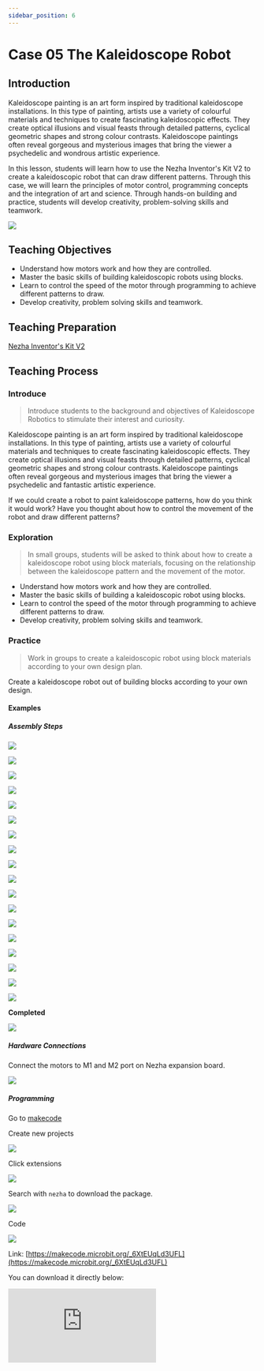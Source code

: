 ```yaml
---
sidebar_position: 6
---
```


# Case 05 The Kaleidoscope Robot

## Introduction

Kaleidoscope painting is an art form inspired by traditional kaleidoscope installations. In this type of painting, artists use a variety of colourful materials and techniques to create fascinating kaleidoscopic effects. They create optical illusions and visual feasts through detailed patterns, cyclical geometric shapes and strong colour contrasts. Kaleidoscope paintings often reveal gorgeous and mysterious images that bring the viewer a psychedelic and wondrous artistic experience.

In this lesson, students will learn how to use the Nezha Inventor's Kit V2 to create a kaleidoscopic robot that can draw different patterns. Through this case, we will learn the principles of motor control, programming concepts and the integration of art and science. Through hands-on building and practice, students will develop creativity, problem-solving skills and teamwork.

![](./images/nezha-inventors-kit-v2-case-05-01.png)

## Teaching Objectives 

- Understand how motors work and how they are controlled.
- Master the basic skills of building kaleidoscopic robots using blocks.
- Learn to control the speed of the motor through programming to achieve different patterns to draw.
- Develop creativity, problem solving skills and teamwork.


## Teaching Preparation

[Nezha Inventor's Kit V2](https://www.elecfreaks.com/nezha-inventor-s-kit-v2-for-micro-bit.html)


## Teaching Process

### Introduce

>Introduce students to the background and objectives of Kaleidoscope Robotics to stimulate their interest and curiosity.

Kaleidoscope painting is an art form inspired by traditional kaleidoscope installations. In this type of painting, artists use a variety of colourful materials and techniques to create fascinating kaleidoscopic effects. They create optical illusions and visual feasts through detailed patterns, cyclical geometric shapes and strong colour contrasts. Kaleidoscope paintings often reveal gorgeous and mysterious images that bring the viewer a psychedelic and fantastic artistic experience.

If we could create a robot to paint kaleidoscope patterns, how do you think it would work? Have you thought about how to control the movement of the robot and draw different patterns?

### Exploration 

>In small groups, students will be asked to think about how to create a kaleidoscope robot using block materials, focusing on the relationship between the kaleidoscope pattern and the movement of the motor.

- Understand how motors work and how they are controlled.
- Master the basic skills of building a kaleidoscopic robot using blocks.
- Learn to control the speed of the motor through programming to achieve different patterns to draw.
- Develop creativity, problem solving skills and teamwork.

### Practice

>Work in groups to create a kaleidoscopic robot using block materials according to your own design plan.

Create a kaleidoscope robot out of building blocks according to your own design.

#### Examples

##### Assembly Steps

![](./images/nezha-inventors-kit-v2-step-05-01.png)

![](./images/nezha-inventors-kit-v2-step-05-02.png)

![](./images/nezha-inventors-kit-v2-step-05-03.png)

![](./images/nezha-inventors-kit-v2-step-05-04.png)

![](./images/nezha-inventors-kit-v2-step-05-05.png)

![](./images/nezha-inventors-kit-v2-step-05-06.png)

![](./images/nezha-inventors-kit-v2-step-05-07.png)

![](./images/nezha-inventors-kit-v2-step-05-08.png)

![](./images/nezha-inventors-kit-v2-step-05-09.png)

![](./images/nezha-inventors-kit-v2-step-05-10.png)

![](./images/nezha-inventors-kit-v2-step-05-11.png)

![](./images/nezha-inventors-kit-v2-step-05-12.png)

![](./images/nezha-inventors-kit-v2-step-05-13.png)

![](./images/nezha-inventors-kit-v2-step-05-14.png)

![](./images/nezha-inventors-kit-v2-step-05-15.png)

![](./images/nezha-inventors-kit-v2-step-05-16.png)

![](./images/nezha-inventors-kit-v2-step-05-17.png)

![](./images/nezha-inventors-kit-v2-step-05-18.png)

**Completed**

![](./images/nezha-inventors-kit-v2-case-05-01.png)


##### Hardware Connections

Connect the motors to M1 and M2 port on Nezha expansion board. 

![](./images/nezha-inventors-kit-v2-case-05-02.png)

##### Programming

Go to [makecode](https://makecode.microbit.org/#)

Create new projects

![](./images/nezha-inventors-kit-v2-case-19-03.png)

Click extensions

![](./images/nezha-inventors-kit-v2-case-19-04.png)


Search with `nezha` to download the package. 

![](./images/nezha-inventors-kit-v2-case-19-06.png)

Code

![](./images/nezha-inventors-kit-v2-case-05-07.png)


Link: [https://makecode.microbit.org/_6XtEUqLd3UFL](https://makecode.microbit.org/_6XtEUqLd3UFL)

You can download it directly below: 

<div
    style={{
        position: 'relative',
        paddingBottom: '60%',
        overflow: 'hidden',
    }}
>
    <iframe
        src="https://makecode.microbit.org/_6XtEUqLd3UFL"
        frameborder="0"
        sandbox="allow-popups allow-forms allow-scripts allow-same-origin"
        style={{
            position: 'absolute',
            width: '100%',
            height: '100%',
        }}
    />
</div>



### Demonstration

>Present in groups and have each group of robots draw their own kaleidoscope and compare the results and outcomes of each group.

#### Examples

Press the A button on the micro:bit to start the robot drawing, press the B button on the micro:bit to stop.

![](./images/nezha-inventors-kit-v2-case-05.gif)

### Reflection

>Share in groups so that students in each group can share their production process and insights, summarise the problems and solutions they encountered, and evaluate their strengths and weaknesses.
